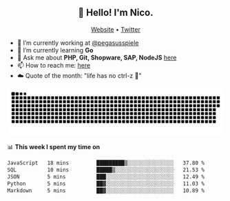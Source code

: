 <h2 align="center">👋 Hello! I'm Nico.</h2>
<p align="center">
  <a href="https://gruselhaus.com">Website</a> •
  <a href="https://twitter.com/NicoFinkernagel">Twitter</a>
</p>


- 🔭 I’m currently working at [@pegasusspiele](https://pegasus.de/en)
- 🌱 I’m currently learning **Go**
- 💬 Ask me about **PHP, Git, Shopware, SAP, NodeJS** [here](https://github.com/gruselhaus/gruselhaus/issues)
- 📫 How to reach me: [here](https://github.com/gruselhaus/gruselhaus/issues)
- ☁️ Quote of the month: "life has no ctrl-z 🌴"

![snake gif](https://github.com/gruselhaus/gruselhaus/blob/output/github-contribution-grid-snake.svg)

📊 **This week I spent my time on**
<!--START_SECTION:waka-->
```text
JavaScript   18 mins         █████████▒░░░░░░░░░░░░░░░   37.80 % 
SQL          10 mins         █████▒░░░░░░░░░░░░░░░░░░░   21.53 % 
JSON         5 mins          ███░░░░░░░░░░░░░░░░░░░░░░   12.49 % 
Python       5 mins          ██▓░░░░░░░░░░░░░░░░░░░░░░   11.03 % 
Markdown     5 mins          ██▓░░░░░░░░░░░░░░░░░░░░░░   10.89 % 
```
<!--END_SECTION:waka-->
